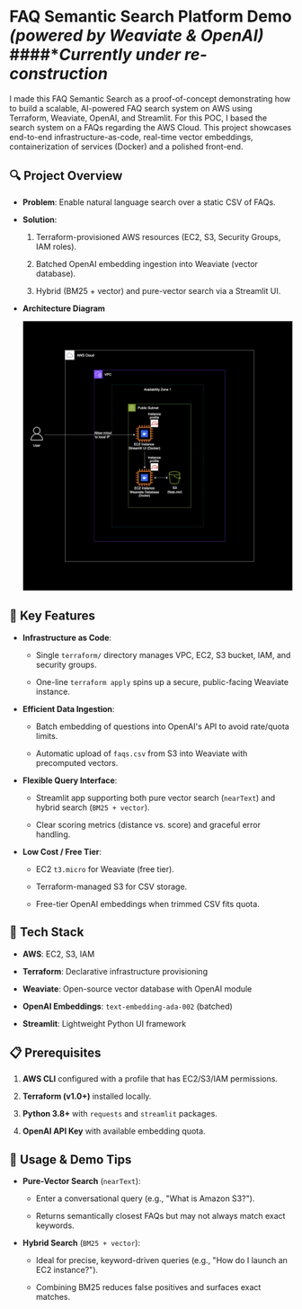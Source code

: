 FAQ Semantic Search Platform Demo *(powered by Weaviate & OpenAI)*
####**Currently under re-construction* 
============================

I made this FAQ Semantic Search as a proof-of-concept demonstrating how to build a scalable, AI-powered FAQ search system on AWS using Terraform, Weaviate, OpenAI, and Streamlit. For this POC, I based the search system on a FAQs regarding the AWS Cloud. This project showcases end-to-end infrastructure-as-code, real-time vector embeddings, containerization of services (Docker) and a polished front-end.


🔍 Project Overview
-------------------

-   **Problem**: Enable natural language search over a static CSV of FAQs.

-   **Solution**:

    1.  Terraform-provisioned AWS resources (EC2, S3, Security Groups, IAM roles).

    2.  Batched OpenAI embedding ingestion into Weaviate (vector database).

    3.  Hybrid (BM25 + vector) and pure-vector search via a Streamlit UI.

-  **Architecture Diagram**

    ![FAQ Semantic Search Diagram](./weaviate-faq-search.png)

🎯 Key Features
---------------

-   **Infrastructure as Code**:

    -   Single `terraform/` directory manages VPC, EC2, S3 bucket, IAM, and security groups.

    -   One-line `terraform apply` spins up a secure, public-facing Weaviate instance.

-   **Efficient Data Ingestion**:

    -   Batch embedding of questions into OpenAI's API to avoid rate/quota limits.

    -   Automatic upload of `faqs.csv` from S3 into Weaviate with precomputed vectors.

-   **Flexible Query Interface**:

    -   Streamlit app supporting both pure vector search (`nearText`) and hybrid search (`BM25 + vector`).

    -   Clear scoring metrics (distance vs. score) and graceful error handling.

-   **Low Cost / Free Tier**:

    -   EC2 `t3.micro` for Weaviate (free tier).

    -   Terraform-managed S3 for CSV storage.

    -   Free-tier OpenAI embeddings when trimmed CSV fits quota.

🚀 Tech Stack
-------------

-   **AWS**: EC2, S3, IAM

-   **Terraform**: Declarative infrastructure provisioning

-   **Weaviate**: Open-source vector database with OpenAI module

-   **OpenAI Embeddings**: `text-embedding-ada-002` (batched)

-   **Streamlit**: Lightweight Python UI framework

📋 Prerequisites
----------------

1.  **AWS CLI** configured with a profile that has EC2/S3/IAM permissions.

2.  **Terraform (v1.0+)** installed locally.

3.  **Python 3.8+** with `requests` and `streamlit` packages.

4.  **OpenAI API Key** with available embedding quota.

🧰 Usage & Demo Tips
--------------------

-   **Pure-Vector Search** (`nearText`):

    -   Enter a conversational query (e.g., "What is Amazon S3?").

    -   Returns semantically closest FAQs but may not always match exact keywords.

-   **Hybrid Search** (`BM25 + vector`):

    -   Ideal for precise, keyword-driven queries (e.g., "How do I launch an EC2 instance?").

    -   Combining BM25 reduces false positives and surfaces exact matches.
